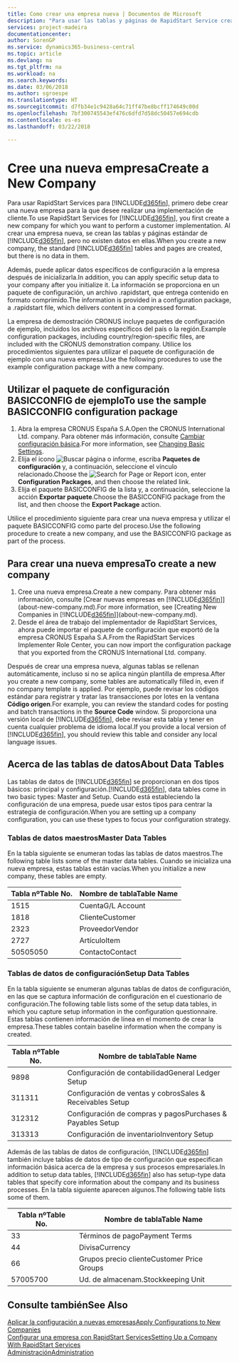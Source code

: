 ```yaml
---
title: Como crear una empresa nueva | Documentos de Microsoft
description: "Para usar las tablas y páginas de RapidStart Service creadas que no tienen datos."
services: project-madeira
documentationcenter: 
author: SorenGP
ms.service: dynamics365-business-central
ms.topic: article
ms.devlang: na
ms.tgt_pltfrm: na
ms.workload: na
ms.search.keywords: 
ms.date: 03/06/2018
ms.author: sgroespe
ms.translationtype: HT
ms.sourcegitcommit: d7fb34e1c9428a64c71ff47be8bcff174649c00d
ms.openlocfilehash: 7bf300745543ef476c6dfd7d58dc50457e694cdb
ms.contentlocale: es-es
ms.lasthandoff: 03/22/2018

---
```

# <a name="create-a-new-company"></a><span data-ttu-id="d8372-103">Cree una nueva empresa</span><span class="sxs-lookup"><span data-stu-id="d8372-103">Create a New Company</span></span>
<span data-ttu-id="d8372-104">Para usar RapidStart Services para [!INCLUDE[d365fin](includes/d365fin_md.md)], primero debe crear una nueva empresa para la que desee realizar una implementación de cliente.</span><span class="sxs-lookup"><span data-stu-id="d8372-104">To use RapidStart Services for [!INCLUDE[d365fin](includes/d365fin_md.md)], you first create a new company for which you want to perform a customer implementation.</span></span> <span data-ttu-id="d8372-105">Al crear una empresa nueva, se crean las tablas y páginas estándar de [!INCLUDE[d365fin](includes/d365fin_md.md)], pero no existen datos en ellas.</span><span class="sxs-lookup"><span data-stu-id="d8372-105">When you create a new company, the standard [!INCLUDE[d365fin](includes/d365fin_md.md)] tables and pages are created, but there is no data in them.</span></span>

<span data-ttu-id="d8372-106">Además, puede aplicar datos específicos de configuración a la empresa después de inicializarla.</span><span class="sxs-lookup"><span data-stu-id="d8372-106">In addition, you can apply specific setup data to your company after you initialize it.</span></span> <span data-ttu-id="d8372-107">La información se proporciona en un paquete de configuración, un archivo .rapidstart, que entrega contenido en formato comprimido.</span><span class="sxs-lookup"><span data-stu-id="d8372-107">The information is provided in a configuration package, a .rapidstart file, which delivers content in a compressed format.</span></span>  

<span data-ttu-id="d8372-108">La empresa de demostración CRONUS incluye paquetes de configuración de ejemplo, incluidos los archivos específicos del país o la región.</span><span class="sxs-lookup"><span data-stu-id="d8372-108">Example configuration packages, including country/region-specific files, are included with the CRONUS demonstration company.</span></span> <span data-ttu-id="d8372-109">Utilice los procedimientos siguientes para utilizar el paquete de configuración de ejemplo con una nueva empresa.</span><span class="sxs-lookup"><span data-stu-id="d8372-109">Use the following procedures to use the example configuration package with a new company.</span></span>  

## <a name="to-use-the-sample-basicconfig-configuration-package"></a><span data-ttu-id="d8372-110">Utilizar el paquete de configuración BASICCONFIG de ejemplo</span><span class="sxs-lookup"><span data-stu-id="d8372-110">To use the sample BASICCONFIG configuration package</span></span>  
1. <span data-ttu-id="d8372-111">Abra la empresa CRONUS España S.A.</span><span class="sxs-lookup"><span data-stu-id="d8372-111">Open the CRONUS International Ltd. company.</span></span> <span data-ttu-id="d8372-112">Para obtener más información, consulte [Cambiar configuración básica](ui-change-basic-settings.md).</span><span class="sxs-lookup"><span data-stu-id="d8372-112">For more information, see [Changing Basic Settings](ui-change-basic-settings.md).</span></span>
2. <span data-ttu-id="d8372-113">Elija el icono ![Buscar página o informe](media/ui-search/search_small.png "icono Buscar página o informe"), escriba **Paquetes de configuración** y, a continuación, seleccione el vínculo relacionado.</span><span class="sxs-lookup"><span data-stu-id="d8372-113">Choose the ![Search for Page or Report](media/ui-search/search_small.png "Search for Page or Report icon") icon, enter **Configuration Packages**, and then choose the related link.</span></span>  
3. <span data-ttu-id="d8372-114">Elija el paquete BASICCONFIG de la lista y, a continuación, seleccione la acción **Exportar paquete**.</span><span class="sxs-lookup"><span data-stu-id="d8372-114">Choose the BASICCONFIG package from the list, and then choose the **Export Package** action.</span></span>  

<span data-ttu-id="d8372-115">Utilice el procedimiento siguiente para crear una nueva empresa y utilizar el paquete BASICCONFIG como parte del proceso.</span><span class="sxs-lookup"><span data-stu-id="d8372-115">Use the following procedure to create a new company, and use the BASICCONFIG package as part of the process.</span></span>  

## <a name="to-create-a-new-company"></a><span data-ttu-id="d8372-116">Para crear una nueva empresa</span><span class="sxs-lookup"><span data-stu-id="d8372-116">To create a new company</span></span>  
1. <span data-ttu-id="d8372-117">Cree una nueva empresa.</span><span class="sxs-lookup"><span data-stu-id="d8372-117">Create a new company.</span></span> <span data-ttu-id="d8372-118">Para obtener más información, consulte [Crear nuevas empresas en [!INCLUDE[d365fin](includes/d365fin_md.md)]](about-new-company.md).</span><span class="sxs-lookup"><span data-stu-id="d8372-118">For more information, see [Creating New Companies in [!INCLUDE[d365fin](includes/d365fin_md.md)]](about-new-company.md).</span></span>
2. <span data-ttu-id="d8372-119">Desde el área de trabajo del implementador de RapidStart Services, ahora puede importar el paquete de configuración que exportó de la empresa CRONUS España S.A.</span><span class="sxs-lookup"><span data-stu-id="d8372-119">From the RapidStart Services Implementer Role Center, you can now import the configuration package that you exported from the CRONUS International Ltd. company.</span></span>

<span data-ttu-id="d8372-120">Después de crear una empresa nueva, algunas tablas se rellenan automáticamente, incluso si no se aplica ningún plantilla de empresa.</span><span class="sxs-lookup"><span data-stu-id="d8372-120">After you create a new company, some tables are automatically filled in, even if no company template is applied.</span></span> <span data-ttu-id="d8372-121">Por ejemplo, puede revisar los códigos estándar para registrar y tratar las transacciones por lotes en la ventana **Código origen**.</span><span class="sxs-lookup"><span data-stu-id="d8372-121">For example, you can review the standard codes for posting and batch transactions in the **Source Code** window.</span></span> <span data-ttu-id="d8372-122">Si proporciona una versión local de [!INCLUDE[d365fin](includes/d365fin_md.md)], debe revisar esta tabla y tener en cuenta cualquier problema de idioma local.</span><span class="sxs-lookup"><span data-stu-id="d8372-122">If you provide a local version of [!INCLUDE[d365fin](includes/d365fin_md.md)], you should review this table and consider any local language issues.</span></span>

## <a name="about-data-tables"></a><span data-ttu-id="d8372-123">Acerca de las tablas de datos</span><span class="sxs-lookup"><span data-stu-id="d8372-123">About Data Tables</span></span>
<span data-ttu-id="d8372-124">Las tablas de datos de [!INCLUDE[d365fin](includes/d365fin_md.md)] se proporcionan en dos tipos básicos: principal y configuración.</span><span class="sxs-lookup"><span data-stu-id="d8372-124">[!INCLUDE[d365fin](includes/d365fin_md.md)], data tables come in two basic types: Master and Setup.</span></span> <span data-ttu-id="d8372-125">Cuando está estableciendo la configuración de una empresa, puede usar estos tipos para centrar la estrategia de configuración.</span><span class="sxs-lookup"><span data-stu-id="d8372-125">When you are setting up a company configuration, you can use these types to focus your configuration strategy.</span></span>  

### <a name="master-data-tables"></a><span data-ttu-id="d8372-126">Tablas de datos maestros</span><span class="sxs-lookup"><span data-stu-id="d8372-126">Master Data Tables</span></span>  
<span data-ttu-id="d8372-127">En la tabla siguiente se enumeran todas las tablas de datos maestros.</span><span class="sxs-lookup"><span data-stu-id="d8372-127">The following table lists some of the master data tables.</span></span> <span data-ttu-id="d8372-128">Cuando se inicializa una nueva empresa, estas tablas están vacías.</span><span class="sxs-lookup"><span data-stu-id="d8372-128">When you initialize a new company, these tables are empty.</span></span>  

|<span data-ttu-id="d8372-129">Tabla nº</span><span class="sxs-lookup"><span data-stu-id="d8372-129">Table No.</span></span>|<span data-ttu-id="d8372-130">Nombre de tabla</span><span class="sxs-lookup"><span data-stu-id="d8372-130">Table Name</span></span>|  
|-------------------|--------------------|  
|<span data-ttu-id="d8372-131">15</span><span class="sxs-lookup"><span data-stu-id="d8372-131">15</span></span>|<span data-ttu-id="d8372-132">Cuenta</span><span class="sxs-lookup"><span data-stu-id="d8372-132">G/L Account</span></span>|  
|<span data-ttu-id="d8372-133">18</span><span class="sxs-lookup"><span data-stu-id="d8372-133">18</span></span>|<span data-ttu-id="d8372-134">Cliente</span><span class="sxs-lookup"><span data-stu-id="d8372-134">Customer</span></span>|  
|<span data-ttu-id="d8372-135">23</span><span class="sxs-lookup"><span data-stu-id="d8372-135">23</span></span>|<span data-ttu-id="d8372-136">Proveedor</span><span class="sxs-lookup"><span data-stu-id="d8372-136">Vendor</span></span>|  
|<span data-ttu-id="d8372-137">27</span><span class="sxs-lookup"><span data-stu-id="d8372-137">27</span></span>|<span data-ttu-id="d8372-138">Artículo</span><span class="sxs-lookup"><span data-stu-id="d8372-138">Item</span></span>|  
|<span data-ttu-id="d8372-139">5050</span><span class="sxs-lookup"><span data-stu-id="d8372-139">5050</span></span>|<span data-ttu-id="d8372-140">Contacto</span><span class="sxs-lookup"><span data-stu-id="d8372-140">Contact</span></span>|  

### <a name="setup-data-tables"></a><span data-ttu-id="d8372-141">Tablas de datos de configuración</span><span class="sxs-lookup"><span data-stu-id="d8372-141">Setup Data Tables</span></span>  
<span data-ttu-id="d8372-142">En la tabla siguiente se enumeran algunas tablas de datos de configuración, en las que se captura información de configuración en el cuestionario de configuración.</span><span class="sxs-lookup"><span data-stu-id="d8372-142">The following table lists some of the setup data tables, in which you capture setup information in the configuration questionnaire.</span></span> <span data-ttu-id="d8372-143">Estas tablas contienen información de línea en el momento de crear la empresa.</span><span class="sxs-lookup"><span data-stu-id="d8372-143">These tables contain baseline information when the company is created.</span></span>  

|<span data-ttu-id="d8372-144">Tabla nº</span><span class="sxs-lookup"><span data-stu-id="d8372-144">Table No.</span></span>|<span data-ttu-id="d8372-145">Nombre de tabla</span><span class="sxs-lookup"><span data-stu-id="d8372-145">Table Name</span></span>|  
|-------------------|--------------------|  
|<span data-ttu-id="d8372-146">98</span><span class="sxs-lookup"><span data-stu-id="d8372-146">98</span></span>|<span data-ttu-id="d8372-147">Configuración de contabilidad</span><span class="sxs-lookup"><span data-stu-id="d8372-147">General Ledger Setup</span></span>|  
|<span data-ttu-id="d8372-148">311</span><span class="sxs-lookup"><span data-stu-id="d8372-148">311</span></span>|<span data-ttu-id="d8372-149">Configuración de ventas y cobros</span><span class="sxs-lookup"><span data-stu-id="d8372-149">Sales & Receivables Setup</span></span>|  
|<span data-ttu-id="d8372-150">312</span><span class="sxs-lookup"><span data-stu-id="d8372-150">312</span></span>|<span data-ttu-id="d8372-151">Configuración de compras y pagos</span><span class="sxs-lookup"><span data-stu-id="d8372-151">Purchases & Payables Setup</span></span>|  
|<span data-ttu-id="d8372-152">313</span><span class="sxs-lookup"><span data-stu-id="d8372-152">313</span></span>|<span data-ttu-id="d8372-153">Configuración de inventario</span><span class="sxs-lookup"><span data-stu-id="d8372-153">Inventory Setup</span></span>|  

<span data-ttu-id="d8372-154">Además de las tablas de datos de configuración, [!INCLUDE[d365fin](includes/d365fin_md.md)] también incluye tablas de datos de tipo de configuración que especifican información básica acerca de la empresa y sus procesos empresariales.</span><span class="sxs-lookup"><span data-stu-id="d8372-154">In addition to setup data tables, [!INCLUDE[d365fin](includes/d365fin_md.md)] also has setup-type data tables that specify core information about the company and its business processes.</span></span> <span data-ttu-id="d8372-155">En la tabla siguiente aparecen algunos.</span><span class="sxs-lookup"><span data-stu-id="d8372-155">The following table lists some of them.</span></span>  

|<span data-ttu-id="d8372-156">Tabla nº</span><span class="sxs-lookup"><span data-stu-id="d8372-156">Table No.</span></span>|<span data-ttu-id="d8372-157">Nombre de tabla</span><span class="sxs-lookup"><span data-stu-id="d8372-157">Table Name</span></span>|  
|-------------------|--------------------|  
|<span data-ttu-id="d8372-158">3</span><span class="sxs-lookup"><span data-stu-id="d8372-158">3</span></span>|<span data-ttu-id="d8372-159">Términos de pago</span><span class="sxs-lookup"><span data-stu-id="d8372-159">Payment Terms</span></span>|  
|<span data-ttu-id="d8372-160">4</span><span class="sxs-lookup"><span data-stu-id="d8372-160">4</span></span>|<span data-ttu-id="d8372-161">Divisa</span><span class="sxs-lookup"><span data-stu-id="d8372-161">Currency</span></span>|  
|<span data-ttu-id="d8372-162">6</span><span class="sxs-lookup"><span data-stu-id="d8372-162">6</span></span>|<span data-ttu-id="d8372-163">Grupos precio cliente</span><span class="sxs-lookup"><span data-stu-id="d8372-163">Customer Price Groups</span></span>|  
|<span data-ttu-id="d8372-164">5700</span><span class="sxs-lookup"><span data-stu-id="d8372-164">5700</span></span>|<span data-ttu-id="d8372-165">Ud. de almacenam.</span><span class="sxs-lookup"><span data-stu-id="d8372-165">Stockkeeping Unit</span></span>|

  

## <a name="see-also"></a><span data-ttu-id="d8372-166">Consulte también</span><span class="sxs-lookup"><span data-stu-id="d8372-166">See Also</span></span>  
[<span data-ttu-id="d8372-167">Aplicar la configuración a nuevas empresas</span><span class="sxs-lookup"><span data-stu-id="d8372-167">Apply Configurations to New Companies</span></span>](admin-apply-configuration-to-new-companies.md)  
[<span data-ttu-id="d8372-168">Configurar una empresa con RapidStart Services</span><span class="sxs-lookup"><span data-stu-id="d8372-168">Setting Up a Company With RapidStart Services</span></span>](admin-set-up-a-company-with-rapidstart.md)  
[<span data-ttu-id="d8372-169">Administración</span><span class="sxs-lookup"><span data-stu-id="d8372-169">Administration</span></span>](admin-setup-and-administration.md)

